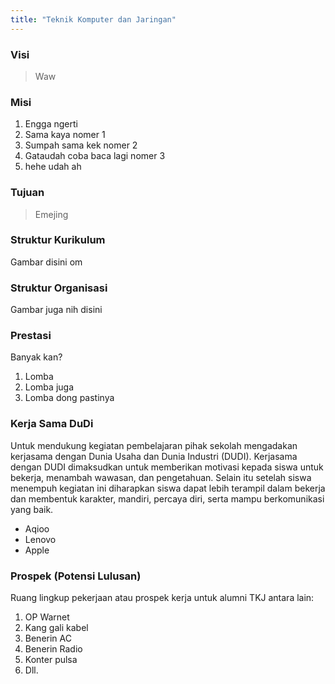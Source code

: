 ```yaml
---
title: "Teknik Komputer dan Jaringan"
---
```

### Visi

> Waw

### Misi

1. Engga ngerti
2. Sama kaya nomer 1
3. Sumpah sama kek nomer 2
4. Gataudah coba baca lagi nomer 3
5. hehe udah ah

### Tujuan

> Emejing

### Struktur Kurikulum

Gambar disini om

### Struktur Organisasi

Gambar juga nih disini

### Prestasi

Banyak kan?

1. Lomba
2. Lomba juga
3. Lomba dong pastinya

### Kerja Sama DuDi

Untuk mendukung kegiatan pembelajaran pihak sekolah mengadakan kerjasama dengan Dunia Usaha dan Dunia Industri (DUDI). Kerjasama dengan DUDI dimaksudkan untuk memberikan motivasi kepada siswa untuk bekerja, menambah wawasan, dan pengetahuan. Selain itu setelah siswa menempuh kegiatan ini diharapkan siswa dapat lebih terampil dalam bekerja dan membentuk karakter, mandiri, percaya diri, serta mampu berkomunikasi yang baik.

- Aqioo
- Lenovo
- Apple

### Prospek (Potensi Lulusan)

Ruang lingkup pekerjaan atau prospek kerja untuk alumni TKJ antara lain:

1. OP Warnet
2. Kang gali kabel
3. Benerin AC
4. Benerin Radio
5. Konter pulsa
6. Dll.

